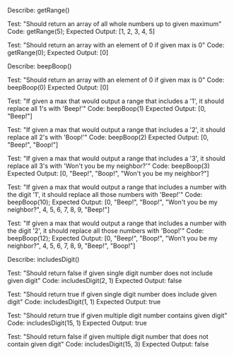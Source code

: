 Describe: getRange()

Test: "Should return an array of all whole numbers up to given maximum"
Code: getRange(5);
Expected Output: [1, 2, 3, 4, 5]

Test: "Should return an array with an element of 0 if given max is 0"
Code: getRange(0);
Expected Output: [0]



Describe: beepBoop()

Test: "Should return an array with an element of 0 if given max is 0"
Code: beepBoop(0)
Expected Output: [0]

Test: "If given a max that would output a range that includes a '1', it should replace all 1's with 'Beep!'"
Code: beepBoop(1)
Expected Output: [0, "Beep!"]

Test: "If given a max that would output a range that includes a '2', it should replace all 2's with 'Boop!'"
Code: beepBoop(2)
Expected Output: [0, "Beep!", "Boop!"]

Test: "If given a max that would output a range that includes a '3', it should replace all 3's with 'Won't you be my neighbor?'"
Code: beepBoop(3)
Expected Output: [0, "Beep!", "Boop!", "Won't you be my neighbor?"]

Test: "If given a max that would output a range that includes a number with the digit '1', it should replace all those numbers with 'Beep!'"
Code: beepBoop(10);
Expected Output: [0, "Beep!", "Boop!", "Won't you be my neighbor?", 4, 5, 6, 7, 8, 9, "Beep!"]

Test: "If given a max that would output a range that includes a number with the digit '2', it should replace all those numbers with 'Boop!'"
Code: beepBoop(12);
Expected Output: [0, "Beep!", "Boop!", "Won't you be my neighbor?", 4, 5, 6, 7, 8, 9, "Beep!", "Boop!"]



Describe: includesDigit()

Test: "Should return false if given single digit number does not include given digit"
Code: includesDigit(2, 1)
Expected Output: false

Test: "Should return true if given single digit number does include given digit"
Code: includesDigit(1, 1)
Expected Output: true

Test: "Should return true if given multiple digit number contains given digit"
Code: includesDigit(15, 1)
Expected Output: true

Test: "Should return false if given multiple digit number that does not contain given digit"
Code: includesDigit(15, 3)
Expected Output: false
